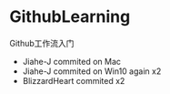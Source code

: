 # GithubLearning
Github工作流入门
- Jiahe-J commited on Mac
- Jiahe-J commited on Win10 again x2
- BlizzardHeart commited x2